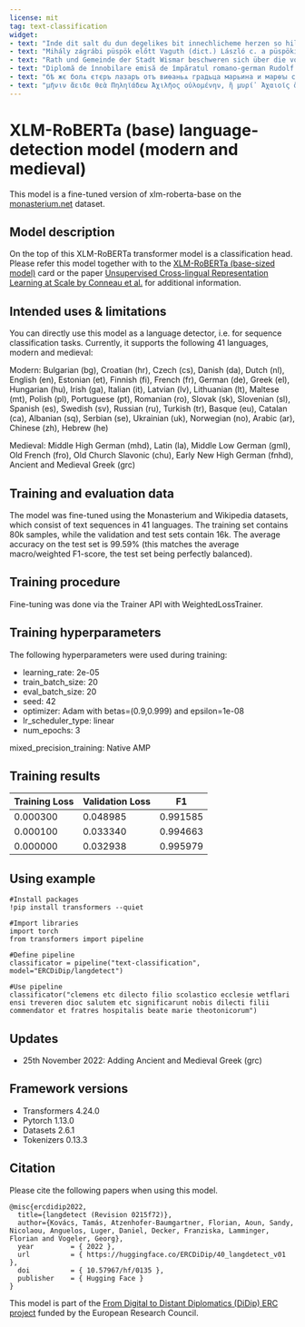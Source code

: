 ```yaml
---
license: mit
tag: text-classification
widget:
- text: "Inde dit salt du dun degelikes bit innechlicheme herzen so hilfet did dat vuizes uuerliche du salt lesen di paternoster inde euuangleno miner vroaen scene marie"
- text: "Mihály zágrábi püspök előtt Vaguth (dict.) László c. a püspöki várnépek (castrenses) Csázma comitatus-beli volt földjének egy részét, amelyet szolgálataiért predialis jogon tőle kapott, 1 szőlővel együtt (a Zuynar föld azon része kivételével, amelyet a püspök László c.-től elvett és a megvakított Kokosnak adományozott"
- text: "Rath und Gemeinde der Stadt Wismar beschweren sich über die von den Hauptleuten, Beamten und Vasallen des Grafen Johann von Holstein und Stormarn ihren Bürgern seit Jahren zugefügten Unbilden, indem sie ein Verzeichniss der erlittenen einzelnen Verluste beibringen."
- text: "Diplomă de înnobilare emisă de împăratul romano-german Rudolf al II-lea de Habsburg la în favoarea familiei Szőke de Galgóc. Aussteller: Rudolf al II-lea de Habsburg, împărat romano-german Empfänger: Szőke de Galgóc, familie"
- text: "бѣ жє болѧ єтєръ лазаръ отъ виѳаньѧ градьца марьина и марѳꙑ сєстрꙑ єѧ | бѣ жє марьꙗ помазавъшиꙗ господа мѵромъ и отьръши ноѕѣ єго власꙑ своими єѧжє братъ лазаръ болѣашє"
- text: "μῆνιν ἄειδε θεὰ Πηληϊάδεω Ἀχιλῆος οὐλομένην, ἣ μυρί᾽ Ἀχαιοῖς ἄλγε᾽ ἔθηκε, πολλὰς δ᾽ ἰφθίμους ψυχὰς Ἄϊδι προΐαψεν ἡρώων, αὐτοὺς δὲ ἑλώρια τεῦχε κύνεσσιν οἰωνοῖσί"
---
```


#  XLM-RoBERTa (base) language-detection model (modern and medieval)

This model is a fine-tuned version of xlm-roberta-base on the [monasterium.net](https://www.icar-us.eu/en/cooperation/online-portals/monasterium-net/) dataset.

## Model description
On the top of this XLM-RoBERTa transformer model is a classification head. Please refer this model together with to the [XLM-RoBERTa (base-sized model)](https://huggingface.co/xlm-roberta-base) card or the paper [Unsupervised Cross-lingual Representation Learning at Scale by Conneau et al.](https://arxiv.org/abs/1911.02116) for additional information.

## Intended uses & limitations
You can directly use this model as a language detector, i.e. for sequence classification tasks. Currently, it supports the following 41 languages, modern and medieval:

Modern: Bulgarian (bg), Croatian (hr), Czech (cs), Danish (da), Dutch (nl), English (en), Estonian (et), Finnish (fi), French (fr), German (de), Greek (el), Hungarian (hu), Irish (ga), Italian (it), Latvian (lv), Lithuanian (lt), Maltese (mt), Polish (pl), Portuguese (pt), Romanian (ro), Slovak (sk), Slovenian (sl), Spanish (es), Swedish (sv),  Russian (ru), Turkish (tr), Basque (eu), Catalan (ca), Albanian (sq), Serbian (se), Ukrainian (uk), Norwegian (no), Arabic (ar), Chinese (zh), Hebrew (he)

Medieval: Middle High German (mhd), Latin (la), Middle Low German (gml), Old French (fro), Old Church Slavonic (chu), Early New High German (fnhd), Ancient and Medieval Greek (grc)

## Training and evaluation data
The model was fine-tuned using the Monasterium and Wikipedia datasets, which consist of text sequences in 41 languages. The training set contains 80k samples, while the validation and test sets contain 16k. The average accuracy on the test set is 99.59% (this matches the average macro/weighted F1-score, the test set being perfectly balanced).

## Training procedure
Fine-tuning was done via the Trainer API with WeightedLossTrainer.

## Training hyperparameters
The following hyperparameters were used during training:
- learning_rate: 2e-05
- train_batch_size: 20
- eval_batch_size: 20
- seed: 42
- optimizer: Adam with betas=(0.9,0.999) and epsilon=1e-08
- lr_scheduler_type: linear
- num_epochs: 3

mixed_precision_training: Native AMP

## Training results

| Training Loss     | Validation Loss      | F1   
| ------------- | ------------- | --------    |
| 0.000300        | 0.048985         | 0.991585   |
| 0.000100         | 0.033340         | 0.994663   |
| 0.000000         | 0.032938         | 0.995979   |


## Using example

```
#Install packages
!pip install transformers --quiet

#Import libraries
import torch
from transformers import pipeline

#Define pipeline
classificator = pipeline("text-classification", model="ERCDiDip/langdetect")

#Use pipeline
classificator("clemens etc dilecto filio scolastico ecclesie wetflari ensi treveren dioc salutem etc significarunt nobis dilecti filii commendator et fratres hospitalis beate marie theotonicorum")
```

## Updates
- 25th November 2022: Adding Ancient and Medieval Greek (grc)

## Framework versions
- Transformers 4.24.0
- Pytorch 1.13.0
- Datasets 2.6.1
- Tokenizers 0.13.3

## Citation
Please cite the following papers when using this model.

```
@misc{ercdidip2022,
  title={langdetect (Revision 0215f72)},
  author={Kovács, Tamás, Atzenhofer-Baumgartner, Florian, Aoun, Sandy, Nicolaou, Anguelos, Luger, Daniel, Decker, Franziska, Lamminger, Florian and Vogeler, Georg},
  year         = { 2022 },
  url          = { https://huggingface.co/ERCDiDip/40_langdetect_v01 },
  doi          = { 10.57967/hf/0135 },
  publisher    = { Hugging Face }
}
```

This model is part of the [From Digital to Distant Diplomatics (DiDip) ERC project](https://cordis.europa.eu/project/id/101019327) funded by the European Research Council.